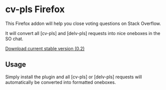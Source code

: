 cv-pls Firefox
==============

This Firefox addon will help you close voting questions on Stack Overflow.

It will convert all [cv-pls] and [delv-pls] requests into nice oneboxes in the SO chat.

[Download current stable version (0.2)][1]

Usage
-----

Simply install the plugin and all [cv-pls] or [delv-pls] requests will automatically be converted into formatted oneboxes.

[1]:https://github.com/downloads/cv-pls/ff-cv-pls/cv-pls.xpi